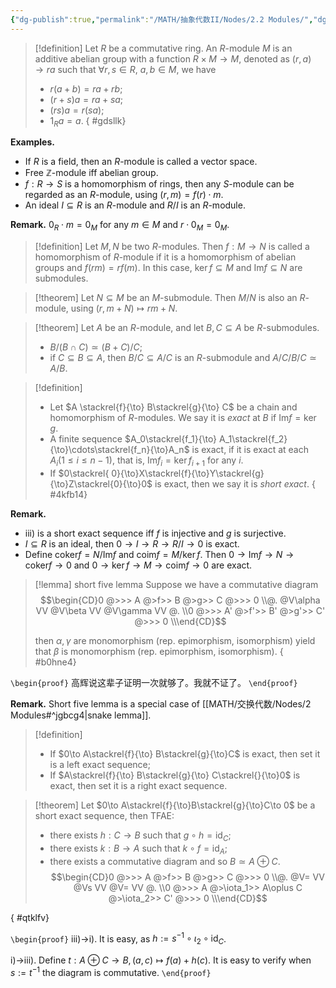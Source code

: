```yaml
---
{"dg-publish":true,"permalink":"/MATH/抽象代数II/Nodes/2.2 Modules/","dgPassFrontmatter":true}
---
```



> [!definition]
> Let $R$ be a commutative ring. An $R$-module $M$ is an additive abelian group with a function $R\times M\to M$, denoted as $(r,a)\to ra$ such that $\forall r,s\in R$, $a,b\in M$, we have 
> - $r(a+b)=ra+rb$;
> - $(r+s)a=ra+sa$;
> - $(rs)a=r(sa)$;
> - $1_Ra=a$.
{ #gdsllk}


**Examples.** 
- If $R$ is a field, then an $R$-module is called a vector space.
- Free $\mathbb{Z}$-module iff abelian group.
- $f:R\to S$ is a homomorphism of rings, then any $S$-module can be regarded as an $R$-module, using $(r,m)=f(r)\cdot m$. 
- An ideal $I\subseteq R$ is an $R$-module and $R/I$ is an $R$-module.

**Remark.** $0_R\cdot m=0_M$ for any $m\in M$ and $r\cdot 0_M=0_M$.

> [!definition]
> Let $M,N$ be two $R$-modules. Then $f:M\to N$ is called a homomorphism of $R$-module if it is a homomorphism of abelian groups and $f(rm)=rf(m)$. In this case, $\ker f\subseteq M$ and $\mathrm{Im} f\subseteq N$ are submodules.

> [!theorem]
> Let $N\subseteq M$ be an $M$-submodule. Then $M/N$ is also an $R$-module, using $(r,m+N)\mapsto rm+N$.

> [!theorem]
> Let $A$ be an $R$-module, and let $B,C\subseteq A$ be $R$-submodules.
> - $B/(B\cap C)\simeq (B+C)/C$;
> - if $C\subseteq B\subseteq A$, then $B/C\subseteq A/C$ is an $R$-submodule and $A/C\big/B/C\simeq A/B$.

> [!definition]
> - Let $A \stackrel{f}{\to} B\stackrel{g}{\to} C$ be a chain and homomorphism of $R$-modules. We say it is *exact* at $B$ if $\mathrm{Im} f=\ker g$.
> - A finite sequence $A_0\stackrel{f_1}{\to} A_1\stackrel{f_2}{\to}\cdots\stackrel{f_n}{\to}A_n$ is exact, if it is exact at each $A_i(1\leqslant i\leqslant n-1)$, that is, $\mathrm{Im} f_i=\ker f_{i+1}$ for any $i$.
> - If $0\stackrel{ 0}{\to}X\stackrel{f}{\to}Y\stackrel{g}{\to}Z\stackrel{0}{\to}0$ is exact, then we say it is *short exact*.
{ #4kfb14}


**Remark.** 
- iii) is a short exact sequence iff $f$ is injective and $g$ is surjective.
- $I\subseteq R$ is an ideal, then $0\to I\to R\to R/I\to 0$ is exact.
- Define $\mathrm{coker}f=N/\mathrm{Im} f$ and $\mathrm{coim}f=M/\ker f$. Then $0\to \mathrm{Im} f\to N\to\mathrm{coker}f\to 0$ and $0\to \ker f\to M\to\mathrm{coim}f\to 0$ are exact.

> [!lemma] short five lemma
> Suppose we have a commutative diagram
> $$\begin{CD}0 @>>> A @>f>> B @>g>> C @>>> 0 \\@. @V\alpha VV @V\beta VV @V\gamma VV @. \\0 @>>> A' @>f'>> B' @>g'>> C' @>>> 0 \\\end{CD}$$
> 
> then $\alpha,\gamma$ are monomorphism (rep. epimorphism, isomorphism) yield that $\beta$ is monomorphism (rep. epimorphism, isomorphism).
{ #b0hne4}


`\begin{proof}`
高辉说这辈子证明一次就够了。我就不证了。
`\end{proof}`


**Remark.** Short five lemma is a special case of [[MATH/交换代数/Nodes/2 Modules#^jgbcg4\|snake lemma]].

> [!definition]
> - If $0\to A\stackrel{f}{\to} B\stackrel{g}{\to}C$ is exact, then set it is a left exact sequence;
> - If $A\stackrel{f}{\to} B\stackrel{g}{\to} C\stackrel{}{\to}0$ is exact, then set it is a right exact sequence.

> [!theorem]
> Let $0\to A\stackrel{f}{\to}B\stackrel{g}{\to}C\to 0$ be a short exact sequence, then TFAE:
> - there exists $h:C\to B$ such that $g\circ h=\mathrm{id}_C$;
> - there exists $k:B\to A$ such that $k\circ f=\mathrm{id}_A$;
> - there exists a commutative diagram and so $B\simeq A\oplus C$.
> $$\begin{CD}0 @>>> A @>f>> B @>g>> C @>>> 0 \\@. @V= VV @Vs VV @V= VV @. \\0 @>>> A @>\iota_1>> A\oplus C @>\iota_2>> C' @>>> 0 \\\end{CD}$$
> 
>
{ #qtklfv}


`\begin{proof}`
iii)->i). It is easy, as $h:=s^{-1}\circ\iota_2\circ\mathrm{id}_C$. 

i)->iii). Define $t:A\oplus C\to B,(a,c)\mapsto f(a)+h(c)$. It is easy to verify when $s:=t^{-1}$ the diagram is commutative.
`\end{proof}`

